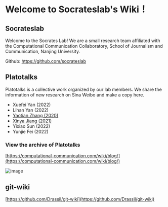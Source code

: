 # Welcome to Socrateslab's Wiki！

## Socrateslab

Welcome to the Socrates Lab! We are a small research team affiliated with the Computational Communication Collaboratory, School of Journalism and Communication, Nanjing University.

Github: https://github.com/socrateslab

## Platotalks

Platotalks is a collective work organized by our lab members. We share the information of new research on Sina Weibo and make a copy here. 

- Xuefei Yan (2022)
- Lihan Yan (2022)
- [Yaotian Zhang (2020)](https://yaotianzhang.github.io/)
- [Xinya Jiang (2021)](https://alexandrajiang.github.io/)
- Yixiao Sun (2022)
- Yunjie Fei (2022)


###  View the archive of Platotalks

[https://computational-communication.com/wiki/blog/](https://computational-communication.com/wiki/blog/)


![image](https://user-images.githubusercontent.com/543384/178101007-f41a3ec4-ee71-4b43-a452-ee61cf6db4e5.png)


## git-wiki

[https://github.com/Drassil/git-wiki](https://github.com/Drassil/git-wiki)
